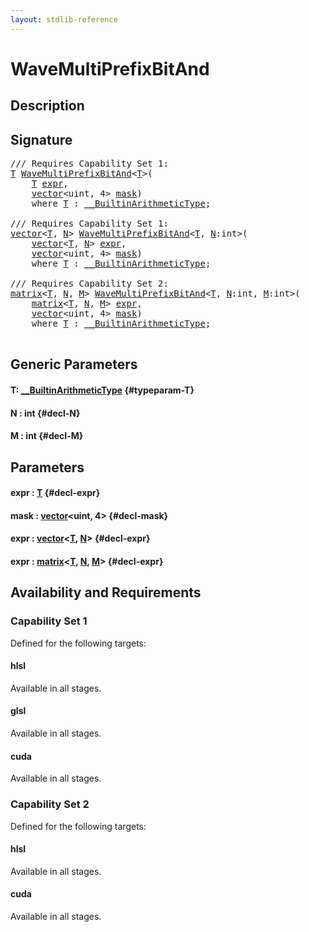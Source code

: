 ```yaml
---
layout: stdlib-reference
---
```


# WaveMultiPrefixBitAnd

## Description





## Signature 

<pre>
/// Requires Capability Set 1:
<a href="/stdlib-reference/global-decls/WaveMultiPrefixBitAnd#typeparam-T" class="code_type">T</a> <a href="/stdlib-reference/global-decls/WaveMultiPrefixBitAnd">WaveMultiPrefixBitAnd</a>&lt;<a href="/stdlib-reference/global-decls/WaveMultiPrefixBitAnd#typeparam-T" class="code_type">T</a>&gt;(
    <a href="/stdlib-reference/global-decls/WaveMultiPrefixBitAnd#typeparam-T" class="code_type">T</a> <a href="/stdlib-reference/global-decls/WaveMultiPrefixBitAnd#decl-expr" class="code_param">expr</a>,
    <a href="/stdlib-reference/types/vector/index" class="code_type">vector</a>&lt;<span class="code_keyword">uint</span>, 4&gt; <a href="/stdlib-reference/global-decls/WaveMultiPrefixBitAnd#decl-mask" class="code_param">mask</a>)
    <span class='code_keyword'>where</span> <a href="/stdlib-reference/global-decls/WaveMultiPrefixBitAnd#typeparam-T" class="code_type">T</a> : <a href="/stdlib-reference/interfaces/BuiltinArithmeticType/index" class="code_type">__BuiltinArithmeticType</a>;

/// Requires Capability Set 1:
<a href="/stdlib-reference/types/vector/index" class="code_type">vector</a>&lt;<a href="/stdlib-reference/global-decls/WaveMultiPrefixBitAnd#typeparam-T" class="code_type">T</a>, <a href="/stdlib-reference/global-decls/WaveMultiPrefixBitAnd#decl-N" class="code_var">N</a>&gt; <a href="/stdlib-reference/global-decls/WaveMultiPrefixBitAnd">WaveMultiPrefixBitAnd</a>&lt;<a href="/stdlib-reference/global-decls/WaveMultiPrefixBitAnd#typeparam-T" class="code_type">T</a>, <a href="/stdlib-reference/global-decls/WaveMultiPrefixBitAnd#decl-N" class="code_var">N</a>:<span class="code_keyword">int</span>&gt;(
    <a href="/stdlib-reference/types/vector/index" class="code_type">vector</a>&lt;<a href="/stdlib-reference/global-decls/WaveMultiPrefixBitAnd#typeparam-T" class="code_type">T</a>, <a href="/stdlib-reference/global-decls/WaveMultiPrefixBitAnd#decl-N" class="code_var">N</a>&gt; <a href="/stdlib-reference/global-decls/WaveMultiPrefixBitAnd#decl-expr" class="code_param">expr</a>,
    <a href="/stdlib-reference/types/vector/index" class="code_type">vector</a>&lt;<span class="code_keyword">uint</span>, 4&gt; <a href="/stdlib-reference/global-decls/WaveMultiPrefixBitAnd#decl-mask" class="code_param">mask</a>)
    <span class='code_keyword'>where</span> <a href="/stdlib-reference/global-decls/WaveMultiPrefixBitAnd#typeparam-T" class="code_type">T</a> : <a href="/stdlib-reference/interfaces/BuiltinArithmeticType/index" class="code_type">__BuiltinArithmeticType</a>;

/// Requires Capability Set 2:
<a href="/stdlib-reference/types/matrix/index" class="code_type">matrix</a>&lt;<a href="/stdlib-reference/global-decls/WaveMultiPrefixBitAnd#typeparam-T" class="code_type">T</a>, <a href="/stdlib-reference/global-decls/WaveMultiPrefixBitAnd#decl-N" class="code_var">N</a>, <a href="/stdlib-reference/global-decls/WaveMultiPrefixBitAnd#decl-M" class="code_var">M</a>&gt; <a href="/stdlib-reference/global-decls/WaveMultiPrefixBitAnd">WaveMultiPrefixBitAnd</a>&lt;<a href="/stdlib-reference/global-decls/WaveMultiPrefixBitAnd#typeparam-T" class="code_type">T</a>, <a href="/stdlib-reference/global-decls/WaveMultiPrefixBitAnd#decl-N" class="code_var">N</a>:<span class="code_keyword">int</span>, <a href="/stdlib-reference/global-decls/WaveMultiPrefixBitAnd#decl-M" class="code_var">M</a>:<span class="code_keyword">int</span>&gt;(
    <a href="/stdlib-reference/types/matrix/index" class="code_type">matrix</a>&lt;<a href="/stdlib-reference/global-decls/WaveMultiPrefixBitAnd#typeparam-T" class="code_type">T</a>, <a href="/stdlib-reference/global-decls/WaveMultiPrefixBitAnd#decl-N" class="code_var">N</a>, <a href="/stdlib-reference/global-decls/WaveMultiPrefixBitAnd#decl-M" class="code_var">M</a>&gt; <a href="/stdlib-reference/global-decls/WaveMultiPrefixBitAnd#decl-expr" class="code_param">expr</a>,
    <a href="/stdlib-reference/types/vector/index" class="code_type">vector</a>&lt;<span class="code_keyword">uint</span>, 4&gt; <a href="/stdlib-reference/global-decls/WaveMultiPrefixBitAnd#decl-mask" class="code_param">mask</a>)
    <span class='code_keyword'>where</span> <a href="/stdlib-reference/global-decls/WaveMultiPrefixBitAnd#typeparam-T" class="code_type">T</a> : <a href="/stdlib-reference/interfaces/BuiltinArithmeticType/index" class="code_type">__BuiltinArithmeticType</a>;

</pre>

## Generic Parameters

#### T: [\_\_BuiltinArithmeticType](/stdlib-reference/interfaces/BuiltinArithmeticType/index) {#typeparam-T}
#### N  : int {#decl-N}
#### M  : int {#decl-M}

## Parameters

#### expr  : [T](/stdlib-reference/global-decls/WaveMultiPrefixBitAnd#typeparam-T) {#decl-expr}
#### mask  : [vector](/stdlib-reference/types/vector/index)\<uint, 4\> {#decl-mask}
#### expr  : [vector](/stdlib-reference/types/vector/index)\<[T](/stdlib-reference/types/vector/index#typeparam-T), [N](/stdlib-reference/types/vector/index#decl-N)\> {#decl-expr}
#### expr  : [matrix](/stdlib-reference/types/matrix/index)\<[T](/stdlib-reference/types/matrix/T), [N](/stdlib-reference/types/matrix/index#decl-N), [M](/stdlib-reference/types/matrix/index#decl-M)\> {#decl-expr}

## Availability and Requirements

### Capability Set 1

Defined for the following targets:

#### hlsl
Available in all stages.

#### glsl
Available in all stages.

#### cuda
Available in all stages.


### Capability Set 2

Defined for the following targets:

#### hlsl
Available in all stages.

#### cuda
Available in all stages.




